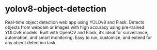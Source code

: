 # yolov8-object-detection
Real-time object detection web app using YOLOv8 and Flask. Detects objects from webcam or images with high accuracy using pre-trained YOLOv8 models. Built with OpenCV and Flask, it’s ideal for surveillance, automation, and smart monitoring. Easy to run, customize, and extend for any object detection task.

